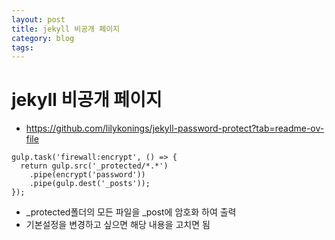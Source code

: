 ```yaml
---
layout: post
title: jekyll 비공개 페이지
category: blog
tags: 
---
```


# jekyll 비공개 페이지
* <https://github.com/lilykonings/jekyll-password-protect?tab=readme-ov-file>

```
gulp.task('firewall:encrypt', () => {
  return gulp.src('_protected/*.*')
    .pipe(encrypt('password'))
    .pipe(gulp.dest('_posts'));
});
```

* _protected폴더의 모든 파일을 _post에 암호화 하여 출력
* 기본설정을 변경하고 싶으면 해당 내용을 고치면 됨